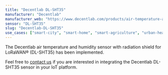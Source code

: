 ```yaml
---
title: "Decentlab DL-SHT35"
manufacturer: "Decentlab"
manufacturer_web: "https://www.decentlab.com/products/air-temperature-and-humidity-sensor-with-radiation-shield-for-lorawan"
sensor: "DL-SHT35"
slug: "Decentlab-DL-SHT35"
use_cases: ["smart-city", "smart-home", "smart-agriculture", "urban-heat-islands", "greenhouses", "frost-alarming", "building-automation"]
---
```


The Decentlab air temperature and humidity sensor with radiation shield for LoRaWAN® (DL-SHT35) has been implemented.

Feel free to [contact us](/contact/) if you are interested in integrating the 
Decentlab DL-SHT35 sensor in your IoT platform.